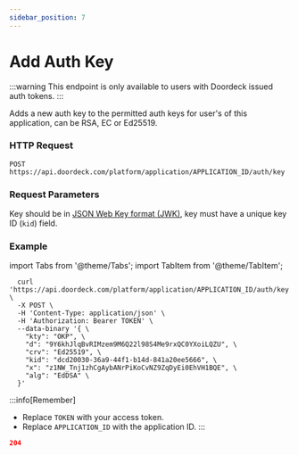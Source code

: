 ```yaml
---
sidebar_position: 7
---
```


# Add Auth Key

:::warning
This endpoint is only available to users with Doordeck issued auth tokens.
:::

Adds a new auth key to the permitted auth keys for user's of this application, can be RSA, EC or Ed25519.

### HTTP Request

`POST https://api.doordeck.com/platform/application/APPLICATION_ID/auth/key`

### Request Parameters

Key should be in [JSON Web Key format (JWK)](https://mkjwk.org), key must have a unique key ID (```kid```) field.

### Example

import Tabs from '@theme/Tabs';
import TabItem from '@theme/TabItem';

<Tabs>
<TabItem value="request" label="Request">

```shell showLineNumbers title="CURL"
  curl 'https://api.doordeck.com/platform/application/APPLICATION_ID/auth/key' \
  -X POST \
  -H 'Content-Type: application/json' \
  -H 'Authorization: Bearer TOKEN' \
  --data-binary '{ \
    "kty": "OKP", \
    "d": "9Y6khJlqBvRIMzem9M6Q22l98S4Me9rxQC0YXoiLQZU", \
    "crv": "Ed25519", \
    "kid": "dcd20030-36a9-44f1-b14d-841a20ee5666", \
    "x": "z1NW_Tnj1zhCgAybANrPiKoCvNZ9ZqDyEi0EhVH1BQE", \
    "alg": "EdDSA" \
  }'
```

:::info[Remember]
* Replace `TOKEN` with your access token.
* Replace `APPLICATION_ID` with the application ID.
:::

</TabItem>
<TabItem value="response" label="Response">

```json showLineNumbers title="HTTP CODE"
204
```

</TabItem>
</Tabs>
